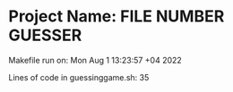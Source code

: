 # Project Name: FILE NUMBER GUESSER


Makefile run on:  Mon Aug 1 13:23:57 +04 2022

Lines of code in guessinggame.sh: 35
